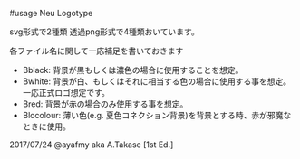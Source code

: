 #usage Neu Logotype

svg形式で2種類
透過png形式で4種類おいています。

各ファイル名に関して一応補足を書いておきます

- Bblack: 背景が黒もしくは濃色の場合に使用することを想定。
- Bwhite: 背景が白、もしくはそれに相当する色の場合に使用する事を想定。一応正式ロゴ想定です。
- Bred: 背景が赤の場合のみ使用する事を想定。
- Blocolour: 薄い色(e.g. 夏色コネクション背景)を背景とする時、赤が邪魔なときに使用。

2017/07/24 @ayafmy aka A.Takase [1st Ed.]

